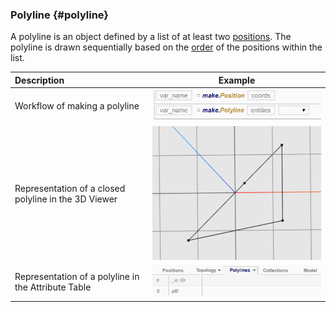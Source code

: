 ### Polyline {#polyline}

A polyline is an object defined by a list of at least two [positions](Position.md). The polyline is drawn sequentially based on the [order](..\chapter_3_procedures\List.md) of the positions within the list.

| Description | Example |
|:-|-|
| Workflow of making a polyline | ![](/assets/chapter_2_assets/Polyline1.png) |
| Representation of a closed polyline in the 3D Viewer | ![](/assets/chapter_2_assets/Polyline2.png) | 
| Representation of a polyline in the Attribute Table | ![](/assets/chapter_2_assets/Polyline3.png) |